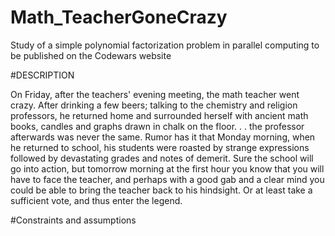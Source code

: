 # Math_TeacherGoneCrazy
Study of a simple polynomial factorization problem in parallel computing to be published on the Codewars website 

#DESCRIPTION

On Friday, after the teachers' evening meeting, the math teacher went crazy.
After drinking a few beers; talking to the chemistry and religion professors,
he returned home and surrounded herself with ancient math books,
candles and graphs drawn in chalk on the floor. . .
the professor afterwards was never the same.
Rumor has it that Monday morning, when he returned to school,
his students were roasted by strange expressions followed by devastating grades and notes of demerit.
Sure the school will go into action,
but tomorrow morning at the first hour you know that you will have to face the teacher,
and perhaps with a good gab and a clear mind you could be able to bring the teacher back to his hindsight.
Or at least take a sufficient vote, and thus enter the legend.

#Constraints and assumptions
